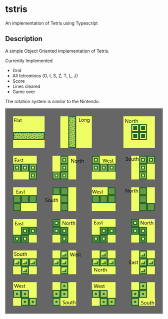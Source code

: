 # tstris

An implementation of Tetris using Typescript

## Description

A simple Object Oriented implementation of Tetris.

Currently Implemented

- Grid
- All tetrominos (O, I, S, Z, T, L, J)
- Score
- Lines cleared
- Game over

The rotation system is similar to the Nintendo.

![Rotation concept](/rotation.png "Tetromino rotation")
